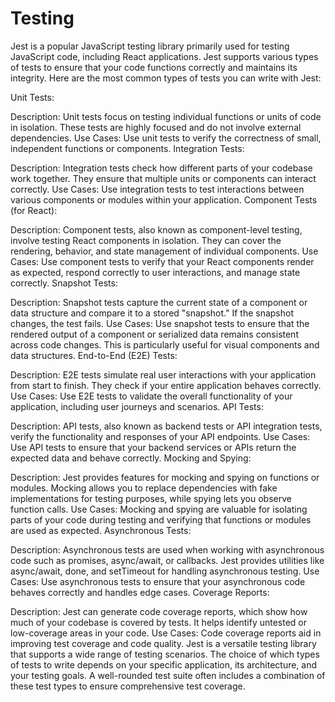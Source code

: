 # Testing

Jest is a popular JavaScript testing library primarily used for testing JavaScript code, including React applications. Jest supports various types of tests to ensure that your code functions correctly and maintains its integrity. Here are the most common types of tests you can write with Jest:

Unit Tests:

Description: Unit tests focus on testing individual functions or units of code in isolation. These tests are highly focused and do not involve external dependencies.
Use Cases: Use unit tests to verify the correctness of small, independent functions or components.
Integration Tests:

Description: Integration tests check how different parts of your codebase work together. They ensure that multiple units or components can interact correctly.
Use Cases: Use integration tests to test interactions between various components or modules within your application.
Component Tests (for React):

Description: Component tests, also known as component-level testing, involve testing React components in isolation. They can cover the rendering, behavior, and state management of individual components.
Use Cases: Use component tests to verify that your React components render as expected, respond correctly to user interactions, and manage state correctly.
Snapshot Tests:

Description: Snapshot tests capture the current state of a component or data structure and compare it to a stored "snapshot." If the snapshot changes, the test fails.
Use Cases: Use snapshot tests to ensure that the rendered output of a component or serialized data remains consistent across code changes. This is particularly useful for visual components and data structures.
End-to-End (E2E) Tests:

Description: E2E tests simulate real user interactions with your application from start to finish. They check if your entire application behaves correctly.
Use Cases: Use E2E tests to validate the overall functionality of your application, including user journeys and scenarios.
API Tests:

Description: API tests, also known as backend tests or API integration tests, verify the functionality and responses of your API endpoints.
Use Cases: Use API tests to ensure that your backend services or APIs return the expected data and behave correctly.
Mocking and Spying:

Description: Jest provides features for mocking and spying on functions or modules. Mocking allows you to replace dependencies with fake implementations for testing purposes, while spying lets you observe function calls.
Use Cases: Mocking and spying are valuable for isolating parts of your code during testing and verifying that functions or modules are used as expected.
Asynchronous Tests:

Description: Asynchronous tests are used when working with asynchronous code such as promises, async/await, or callbacks. Jest provides utilities like async/await, done, and setTimeout for handling asynchronous testing.
Use Cases: Use asynchronous tests to ensure that your asynchronous code behaves correctly and handles edge cases.
Coverage Reports:

Description: Jest can generate code coverage reports, which show how much of your codebase is covered by tests. It helps identify untested or low-coverage areas in your code.
Use Cases: Code coverage reports aid in improving test coverage and code quality.
Jest is a versatile testing library that supports a wide range of testing scenarios. The choice of which types of tests to write depends on your specific application, its architecture, and your testing goals. A well-rounded test suite often includes a combination of these test types to ensure comprehensive test coverage.
